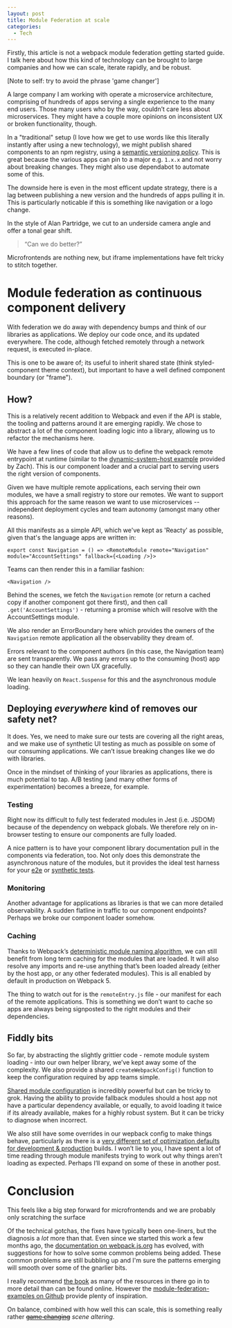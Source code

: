 ```yaml
---
layout: post
title: Module Federation at scale
categories:
  - Tech
---
```


Firstly, this article is not a webpack module federation getting started guide. I talk here about how this kind of technology can be brought to large companies and how we can scale, iterate rapidly, and be robust.

[Note to self: try to avoid the phrase 'game changer']

A large company I am working with operate a microservice architecture, comprising of hundreds of apps serving a single experience to the many end users. Those many users who by the way, couldn’t care less about microservices. They might have a couple more opinions on inconsistent UX or broken functionality, though.

In a "traditional" setup (I love how we get to use words like this literally instantly after using a new technology), we might publish shared components to an npm registry, using a [semantic versioning policy](https://semver.org/). This is great because the various apps can pin to a major e.g. `1.x.x` and not worry about breaking changes. They might also use dependabot to automate some of this.

 The downside here is even in the most efficent update strategy, there is a lag between publishing a new version and the hundreds of apps pulling it in. This is particularly noticable if this is something like navigation or a logo change.

In the style of Alan Partridge, we cut to an underside camera angle and offer a tonal gear shift. 

> “Can we do better?”

Microfrontends are nothing new, but iframe implementations have felt tricky to stitch together.

# Module federation as continuous component delivery

With federation we do away with dependency bumps and think of our libraries as applications. We deploy our code once, and its updated everywhere. The code, although fetched remotely through a network request, is executed in-place.

This is one to be aware of; its useful to inherit shared state (think styled-component theme context), but important to have a well defined component boundary (or "frame").

## How?

This is a relatively recent addition to Webpack and even if the API is stable, the tooling and patterns around it are emerging rapidly. We chose to abstract a lot of the component loading logic into a library, allowing us to refactor the mechanisms here.

We have a few lines of code that allow us to define the webpack remote entrypoint at runtime (similar to the [dynamic-system-host example](https://github.com/module-federation/module-federation-examples/tree/master/dynamic-system-host) provided by Zach). This is our component loader and a crucial part to serving users the right version of components.

Given we have multiple remote applications, each serving their own modules, we have a small registry to store our remotes. We want to support this approach for the same reason we want to use microservices -- independent deployment cycles and team autonomy (amongst many other reasons).

All this manifests as a simple API, which we've kept as 'Reacty' as possible, given that's the language apps are written in:

```tsx
export const Navigation = () => <RemoteModule remote="Navigation" module="AccountSettings" fallback={<Loading />}>
```

Teams can then render this in a familiar fashion:

```tsx
<Navigation />
```

Behind the scenes, we fetch the `Navigation` remote (or return a cached copy if another component got there first), and then call `.get('AccountSettings')` - returning a promise which will resolve with the AccountSettings module.

We also render an ErrorBoundary here which provides the owners of the `Navigation` remote application all the observability they dream of.

Errors relevant to the component authors (in this case, the Navigation team) are sent transparently. We pass any errors up to the consuming (host) app so they can handle their own UX gracefully.

We lean heavily on `React.Suspense` for this and the asynchronous module loading.

## Deploying _everywhere_ kind of removes our safety net?

It does. Yes, we need to make sure our tests are covering all the right areas, and we make use of synthetic UI testing as much as possible on some of our consuming applications. We can’t issue breaking changes like we do with libraries.

Once in the mindset of thinking of your libraries as applications, there is much potential to tap. A/B testing (and many other forms of experimentation) becomes a breeze, for example.

### Testing

Right now its difficult to fully test federated modules in Jest (i.e. JSDOM) because of the dependency on webpack globals. We therefore rely on in-browser testing to ensure our components are fully loaded.

A nice pattern is to have your component library documentation pull in the components via federation, too. Not only does this demonstrate the asynchronous nature of the modules, but it provides the ideal test harness for your [e2e](https://www.cypress.io/) or [synthetic tests](https://www.datadoghq.com/blog/browser-tests/).

### Monitoring

Another advantage for applications as libraries is that we can more detailed observability. A sudden flatline in traffic to our component endpoints? Perhaps we broke our component loader somehow.

### Caching

Thanks to Webpack’s [deterministic module naming algorithm](https://webpack.js.org/configuration/optimization/#optimizationmoduleids), we can still benefit from long term caching for the modules that are loaded. It will also resolve any imports and re-use anything that’s been loaded already (either by the host app, or any other federated modules). This is all enabled by default in production on Webpack 5.

The thing to watch out for is the `remoteEntry.js` file - our manifest for each of the remote applications. This is something we don’t want to cache so apps are always being signposted to the right modules and their dependencies.

## Fiddly bits

So far, by abstracting the slightly grittier code - remote module system loading - into our own helper library, we’ve kept away some of the complexity. We also provide a shared `createWebpackConfig()` function to keep the configuration required by app teams simple.

[Shared module configuration](https://webpack.js.org/concepts/module-federation/) is incredibly powerful but can be tricky to grok. Having the ability to provide fallback modules should a host app not have a particular dependency available, or equally, to avoid loading it twice if its already available, makes for a highly robust system. But it can be tricky to diagnose when incorrect.

We also still have some overrides in our wepback config to make things behave, particularly as there is a [very different set of optimization defaults for development & production](https://webpack.js.org/configuration/optimization/) builds. I won’t lie to you, I have spent a lot of time reading through module manifests trying to work out why things aren’t loading as expected. Perhaps I’ll expand on some of these in another post.

# Conclusion

This feels like a big step forward for microfrontends and we are probably only scratching the surface

Of the technical gotchas, the fixes have typically been one-liners, but the diagnosis a _lot_ more than that. Even since we started this work a few months ago, the [documentation on webpack.js.org](https://webpack.js.org/concepts/module-federation/) has evolved, with suggestions for how to solve some common problems being added. These common problems are still bubbling up and I'm sure the patterns emerging will smooth over some of the gnarlier bits.

I really recommend [the book](https://module-federation.myshopify.com/products/practical-module-federation) as many of the resources in there go in to more detail than can be found online. However the [module-federation-examples on Github](https://github.com/module-federation/module-federation-examples) provide plenty of inspiration.

On balance, combined with how well this can scale, this is something really rather [~~game changing~~](https://www.macmillanthesaurus.com/game-changer) _scene altering_.
